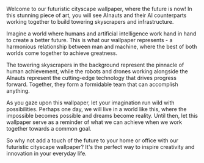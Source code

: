 <!--
Write me content for website with wallpaper "A futuristic cityscape where AInauts and their AI counterparts work together to build towering skyscrapers and infrastructure."
-->

<!--font:Montserrat.-->

Welcome to our futuristic cityscape wallpaper, where the future is now! In this stunning piece of art, you will see AInauts and their AI counterparts working together to build towering skyscrapers and infrastructure.

Imagine a world where humans and artificial intelligence work hand in hand to create a better future. This is what our wallpaper represents - a harmonious relationship between man and machine, where the best of both worlds come together to achieve greatness.

The towering skyscrapers in the background represent the pinnacle of human achievement, while the robots and drones working alongside the AInauts represent the cutting-edge technology that drives progress forward. Together, they form a formidable team that can accomplish anything.

As you gaze upon this wallpaper, let your imagination run wild with possibilities. Perhaps one day, we will live in a world like this, where the impossible becomes possible and dreams become reality. Until then, let this wallpaper serve as a reminder of what we can achieve when we work together towards a common goal.

So why not add a touch of the future to your home or office with our futuristic cityscape wallpaper? It's the perfect way to inspire creativity and innovation in your everyday life.
